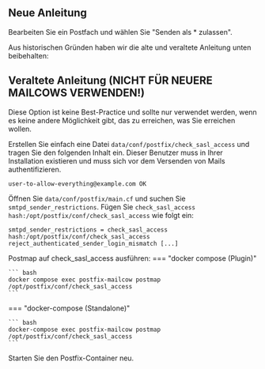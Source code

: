 ## Neue Anleitung

Bearbeiten Sie ein Postfach und wählen Sie "Senden als * zulassen".

Aus historischen Gründen haben wir die alte und veraltete Anleitung unten beibehalten:

## Veraltete Anleitung (NICHT FÜR NEUERE MAILCOWS VERWENDEN!)

Diese Option ist keine Best-Practice und sollte nur verwendet werden, wenn es keine andere Möglichkeit gibt, das zu erreichen, was Sie erreichen wollen.

Erstellen Sie einfach eine Datei `data/conf/postfix/check_sasl_access` und tragen Sie den folgenden Inhalt ein. Dieser Benutzer muss in Ihrer Installation existieren und muss sich vor dem Versenden von Mails authentifizieren.
```
user-to-allow-everything@example.com OK
```

Öffnen Sie `data/conf/postfix/main.cf` und suchen Sie `smtpd_sender_restrictions`. Fügen Sie `check_sasl_access hash:/opt/postfix/conf/check_sasl_access` wie folgt ein:
```
smtpd_sender_restrictions = check_sasl_access hash:/opt/postfix/conf/check_sasl_access reject_authenticated_sender_login_mismatch [...]
```

Postmap auf check_sasl_access ausführen:
=== "docker compose (Plugin)"

    ``` bash
    docker compose exec postfix-mailcow postmap /opt/postfix/conf/check_sasl_access
    ```

=== "docker-compose (Standalone)"

    ``` bash
    docker-compose exec postfix-mailcow postmap /opt/postfix/conf/check_sasl_access
    ```

Starten Sie den Postfix-Container neu.
